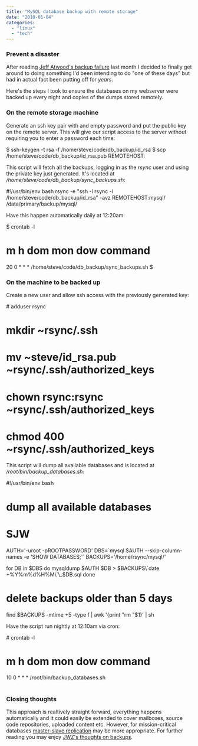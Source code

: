 ```yaml
---
title: "MySQL database backup with remote storage"
date: "2010-01-04"
categories: 
  - "linux"
  - "tech"
---
```


### Prevent a disaster

After reading [Jeff Atwood's backup failure](http://www.codinghorror.com/blog/archives/001315.html) last month I decided to finally get around to doing something I'd been intending to do "one of these days" but had in actual fact been putting off for _years_.

Here's the steps I took to ensure the databases on my webserver were backed up every night and copies of the dumps stored remotely.

### On the remote storage machine

Generate an ssh key pair with and empty password and put the public key on the remote server. This will give our script access to the server without requiring you to enter a password each time:

$ ssh-keygen -t rsa -f /home/steve/code/db\_backup/id\_rsa
$ scp /home/steve/code/db\_backup/id\_rsa.pub REMOTEHOST:

This script will fetch all the backups, logging in as the _rsync_ user and using the private key just generated. It's located at _/home/steve/code/db\_backup/sync\_backups.sh_:

#!/usr/bin/env bash
rsync -e "ssh -l rsync -i /home/steve/code/db\_backup/id\_rsa" -avz REMOTEHOST:mysql/ /data/primary/backup/mysql/

Have this happen automatically daily at 12:20am:

$ crontab -l
# m h  dom mon dow   command
20	0	\*	\*	\*	/home/steve/code/db\_backup/sync\_backups.sh
$

### On the machine to be backed up

Create a new user and allow ssh access with the previously generated key:

\# adduser rsync
# mkdir ~rsync/.ssh
# mv ~steve/id\_rsa.pub ~rsync/.ssh/authorized\_keys
# chown rsync:rsync ~rsync/.ssh/authorized\_keys
# chmod 400 ~rsync/.ssh/authorized\_keys

This script will dump all available databases and is located at _/root/bin/backup\_databases.sh_:

#!/usr/bin/env bash

# dump all available databases
# SJW

AUTH='-uroot -pROOTPASSWORD'
DBS=\`mysql $AUTH --skip-column-names -e 'SHOW DATABASES;'\`
BACKUPS='/home/rsync/mysql/'

for DB in $DBS
do
	mysqldump $AUTH $DB > $BACKUPS\`date +%Y%m%d%H%M\`\_$DB.sql
done

# delete backups older than 5 days
find $BACKUPS -mtime +5 -type f | awk '{print "rm "$1}' | sh

Have the script run nightly at 12:10am via cron:

\# crontab -l
# m h  dom mon dow   command
10  0 \* \* \* /root/bin/backup\_databases.sh
#

### Closing thoughts

This approach is realtively straight forward, everything happens automatically and it could easily be extended to cover mailboxes, source code repositories, uploaded content etc. However, for mission-critical databases [master-slave replication](http://dev.mysql.com/doc/refman/5.0/en/replication.html) may be more appropriate. For further reading you may enjoy [JWZ's thoughts on backups](http://jwz.livejournal.com/801607.html).

